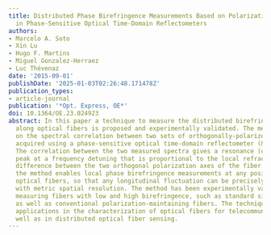```yaml
---
title: Distributed Phase Birefringence Measurements Based on Polarization Correlation
  in Phase-Sensitive Optical Time-Domain Reflectometers
authors:
- Marcelo A. Soto
- Xin Lu
- Hugo F. Martins
- Miguel Gonzalez-Herraez
- Luc Thévenaz
date: '2015-09-01'
publishDate: '2025-01-03T02:26:48.171478Z'
publication_types:
- article-journal
publication: '*Opt. Express, OE*'
doi: 10.1364/OE.23.024923
abstract: In this paper a technique to measure the distributed birefringence profile
  along optical fibers is proposed and experimentally validated. The method is based
  on the spectral correlation between two sets of orthogonally-polarized measurements
  acquired using a phase-sensitive optical time-domain reflectometer (&#x03D5;OTDR).
  The correlation between the two measured spectra gives a resonance (correlation)
  peak at a frequency detuning that is proportional to the local refractive index
  difference between the two orthogonal polarization axes of the fiber. In this way
  the method enables local phase birefringence measurements at any position along
  optical fibers, so that any longitudinal fluctuation can be precisely evaluated
  with metric spatial resolution. The method has been experimentally validated by
  measuring fibers with low and high birefringence, such as standard single-mode fibers
  as well as conventional polarization-maintaining fibers. The technique has potential
  applications in the characterization of optical fibers for telecommunications as
  well as in distributed optical fiber sensing.
---
```

